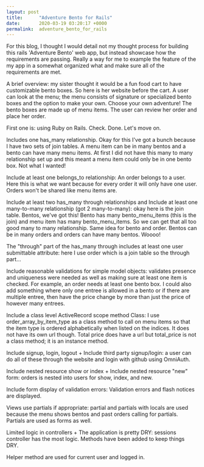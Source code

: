 ```yaml
---
layout: post
title:      "Adventure Bento for Rails"
date:       2020-03-19 03:20:17 +0000
permalink:  adventure_bento_for_rails
---
```



For this blog, I thought I would detail not my thought process for building this rails 'Adventure Bento' web app, but instead showcase how the requirements are passing. Really a way for me to example the feature of the my app in a somewhat organized what and make sure all of the requirements are met.

A brief overview: my sister thought it would be a fun food cart to have customizable bento boxes. So here is her website before the cart. A user can look at the menu; the menu consists of signature or specialized bento boxes and the option to make your own. Choose your own adventure! The bento boxes are made up of menu items. The user can review her order and place her order. 

First one is: using Ruby on Rails. Check. Done. Let's move on.

Includes one has_many relationship. Okay for this I've got a bunch because I have two sets of join tables. A menu item can be in many bentos and a bento can have many menu items. At first I did not have this many to many relationship set up and this meant a menu item could only be in one bento box. Not what I wanted!

Include at least one belongs_to relationship: An order belongs to a user. Here this is what we want because for every order it will only have one user. Orders won't be shared like menu items are.

Include at least two has_many through relationships and Include at least one many-to-many relationship (got 2 many-to-many): okay here is the join table. Bentos, we've got this! Bento has many bento_menu_items (this is the join) and menu item has many bento_menu_items. So we can get that all too good many to many relationship. Same idea for bento and order. Bentos can be in many orders and orders can have many bentos. Woooo!

The "through" part of the has_many through includes at least one user submittable attribute: here I use order which is a join table so the through part...

Include reasonable validations for simple model objects: validates presence and uniqueness were needed as well as making sure at least one item is checked. For example, an order needs at least one bento box. I could also add something where only one entree is allowed in a bento or if there are multiple entree, then have the price change by more than just the price of however many entrees. 

Include a class level ActiveRecord scope method Class: I use order_array_by_item_type as a class method to call on menu items so that the item type is ordered alphabetically when listed on the indices. It does not have its own url though. Total price does have a url but total_price is not a class method; it is an instance method.

Include signup, login, logout + Include third party signup/login: a user can do all of these through the website and login with github using OmniAuth.

Include nested resource show or index + Include nested resource "new" form: orders is nested into users for show, index, and new.

Include form display of validation errors: Validation errors and flash notices are displayed.

Views use partials if appropriate: partial and partials with locals are used because the menu shows bentos and past orders calling for partials. Partials are used as forms as well.

Limited logic in controllers +  The application is pretty DRY: sessions controller has the most logic. Methods have been added to keep things DRY.

Helper method are used for current user and logged in.
